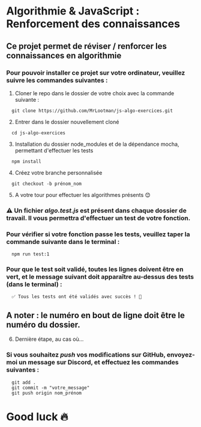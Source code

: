 # Algorithmie & JavaScript : Renforcement des connaissances

## Ce projet permet de réviser / renforcer les connaissances en algorithmie

### Pour pouvoir installer ce projet sur votre ordinateur, veuillez suivre les commandes suivantes :

1. Cloner le repo dans le dossier de votre choix avec la commande suivante :
```
  git clone https://github.com/MrLootman/js-algo-exercices.git
```

2. Entrer dans le dossier nouvellement cloné 
```
  cd js-algo-exercices
```

3. Installation du dossier node_modules et de la dépendance mocha, permettant d'effectuer les tests

```
  npm install
```

4. Créez votre branche personnalisée

```
  git checkout -b prénom_nom
```

5. A votre tour pour effectuer les algorithmes présents 😊

### ⚠️ Un fichier *algo.test.js* est présent dans chaque dossier de travail. Il vous permettra d'effectuer un test de votre fonction.

### Pour vérifier si votre fonction passe les tests, veuillez taper la commande suivante dans le terminal :

```
  npm run test:1
```

### Pour que le test soit validé, toutes les lignes doivent être en vert, et le message suivant doit apparaître au-dessus des tests (dans le terminal) :

```
  ✅ Tous les tests ont été validés avec succès ! 🎉
```

## A noter : le numéro en bout de ligne **doit être le numéro du dossier**.

6. Dernière étape, au cas où...

### Si vous souhaitez *push* vos modifications sur GitHub, envoyez-moi un message sur Discord, et effectuez les commandes suivantes :

```
  git add .
  git commit -m "votre_message"
  git push origin nom_prénom
```

# Good luck 🔥
